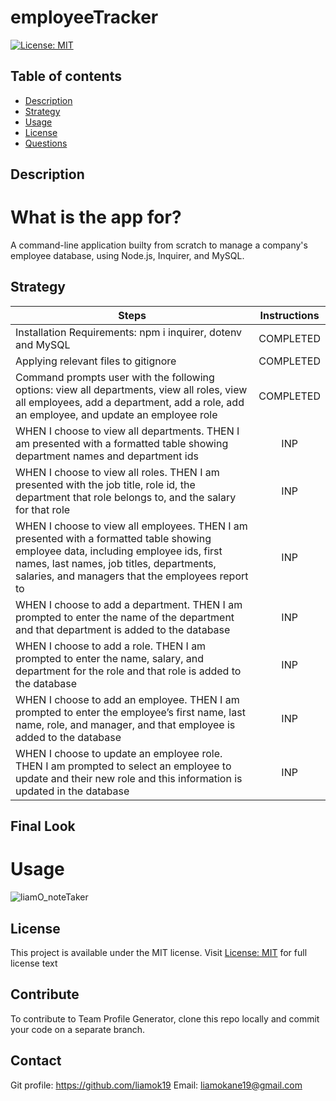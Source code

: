 # employeeTracker

[![License: MIT](https://img.shields.io/apm/l/vim-mode?color=orange&style=for-the-badge.svg)](https://opensource.org/licenses/MIT)

## Table of contents
- [Description](#description)
- [Strategy](#strategy)
- [Usage](#usage)
- [License](#license)
- [Questions](#questions)

## Description
# What is the app for?
 A command-line application builty from scratch to manage a company's employee database, using Node.js, Inquirer, and MySQL.

## Strategy 
| Steps | Instructions | 
| ------------- |:-------------:| 
| Installation Requirements: npm i inquirer, dotenv and MySQL | COMPLETED |
| Applying relevant files to gitignore | COMPLETED |
| Command prompts user with the following options: view all departments, view all roles, view all employees, add a department, add a role, add an employee, and update an employee role | COMPLETED | 
| WHEN I choose to view all departments. THEN I am presented with a formatted table showing department names and department ids | INP | 
| WHEN I choose to view all roles. THEN I am presented with the job title, role id, the department that role belongs to, and the salary for that role | INP | 
| WHEN I choose to view all employees. THEN I am presented with a formatted table showing employee data, including employee ids, first names, last names, job titles, departments, salaries, and managers that the employees report to | INP | 
| WHEN I choose to add a department. THEN I am prompted to enter the name of the department and that department is added to the database | INP | 
| WHEN I choose to add a role. THEN I am prompted to enter the name, salary, and department for the role and that role is added to the database | INP | 
| WHEN I choose to add an employee. THEN I am prompted to enter the employee’s first name, last name, role, and manager, and that employee is added to the database | INP | 
|WHEN I choose to update an employee role. THEN I am prompted to select an employee to update and their new role and this information is updated in the database | INP |

## Final Look
# Usage
<img src='./public/assets/images/noteTaker.gif' alt="liamO_noteTaker" >

## License
This project is available under the MIT license. Visit [License: MIT](https://opensource.org/licenses/MIT) for full license text

## Contribute
To contribute to Team Profile Generator, clone this repo locally and commit your code on a separate branch.


## Contact
Git profile: https://github.com/liamok19
Email: liamokane19@gmail.com